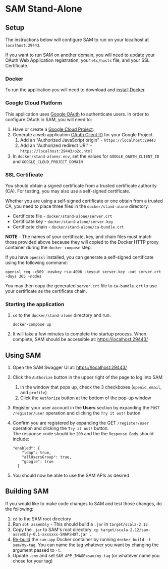 # SAM Stand-Alone

## Setup

The instructions below will configure SAM to run on your localhost at `localhost:29443`.  

If you want to run SAM on another domain, you will need to update your OAuth Web Application registration, your 
`etc/hosts` file, and your SSL Certificate.

### Docker

To run the application you will need to download and [install Docker](https://www.docker.com/get-docker).

### Google Cloud Platform

This application uses [Google OAuth](https://developers.google.com/identity/protocols/OAuth2) to authenticate users.  In
order to configure OAuth in SAM, you will need to:

1. Have or create a [Google Cloud Project](https://cloud.google.com/resource-manager/docs/cloud-platform-resource-hierarchy#projects).
1. Generate a web application [OAuth Client ID](https://developers.google.com/identity/protocols/OAuth2WebServer#creatingcred) for your
 Google Project.  
    1. Add an "Authorized JavaScript origin" - `https://localhost:29443`
    1. Add an "Authorized redirect URI" - `https://localhost:29443/o2c.html`
1. In `docker/stand-alone/.env`, set the values for `GOOGLE_OAUTH_CLIENT_ID` and `GOOGLE_CLOUD_PROJECT_DOMAIN`  

### SSL Certificate

You should obtain a signed certificate from a trusted certificate authority (CA).  For testing, you may
also use a self-signed certificate.  

Whether you are using a self-signed certificate or one obtain from a trusted CA, you need to place three files in the 
`docker/stand-alone` directory.  

- Certificate file - `docker/stand-alone/server.crt`
- Certificate key - `docker/stand-alone/server.key`
- Certificate chain - `docker/stand-alone/ca-bundle.crt`

**NOTE** - The names of your certificate, key, and chain files must match those provided above because they will copied 
to the Docker HTTP proxy container during the `docker-compose` step.  

If you have `openssl` installed, you can generate a self-signed certificate using the following command:

```openssl req -x509 -newkey rsa:4096 -keyout server.key -out server.crt -days 365 -nodes```

You may then copy the generated `server.crt` file to `ca-bundle.crt` to use your certificate as the certificate chain.

### Starting the application

1.  `cd` to the `docker/stand-alone` directory and run:
    
    ```docker-compose up```
1. It will take a few minutes to complete the startup process.  When complete, SAM should be accessible at: 
[https://localhost:29443/](https://localhost:29443/)

## Using SAM

1. Open the SAM Swagger UI at: [https://localhost:29443/](https://localhost:29443/)
1. Click the `Authorize` button in the upper right of the page to log into SAM
    1. In the window that pops up, check the 3 checkboxes (`openid`, `email`, and `profile`)
    1. Click the `Authorize` button at the bottom of the pop-up window
1. Register your user account in the **Users** section by expanding the `POST /register/user` operation and clicking the
`Try it out!` button
1. Confirm you are registered by expanding the GET `/register/user` operation and clicking the `Try it out!` button.  
The response code should be `200` and the the `Response Body` should include:

    ```
    "enabled": {
        "ldap": true,
        "allUsersGroup": true,
        "google": true
      }
    ```
1. You should now be able to use the SAM APIs as desired

## Building SAM

If you would like to make code changes to SAM and test those changes, do the following:

1. `cd` to the SAM root directory
1. Run `sbt assembly` - This should build a `.jar` in `target/scala-2.12`
1. Copy the `.jar` to SAM's root directory: `cp target/scala-2.12/sam-assembly-0.1-xxxxxxx-SNAPSHOT.jar .`
1. [Re-build](https://docs.docker.com/engine/reference/commandline/build/) the `sam-app` Docker container by running 
`docker build -t sam/my-tag`.  You can name the tag whatever you want by changing the argument passed to `-t`. 
1. Update `.env` and set `SAM_APP_IMAGE=sam/my-tag` (or whatever name you chose for your tag)